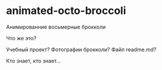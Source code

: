 # animated-octo-broccoli
Анимированние восьмерные брокколи

Что же это?

Учебный проект? Фотографии брокколи? Файл readme.md?

Кто знает, кто знает...
